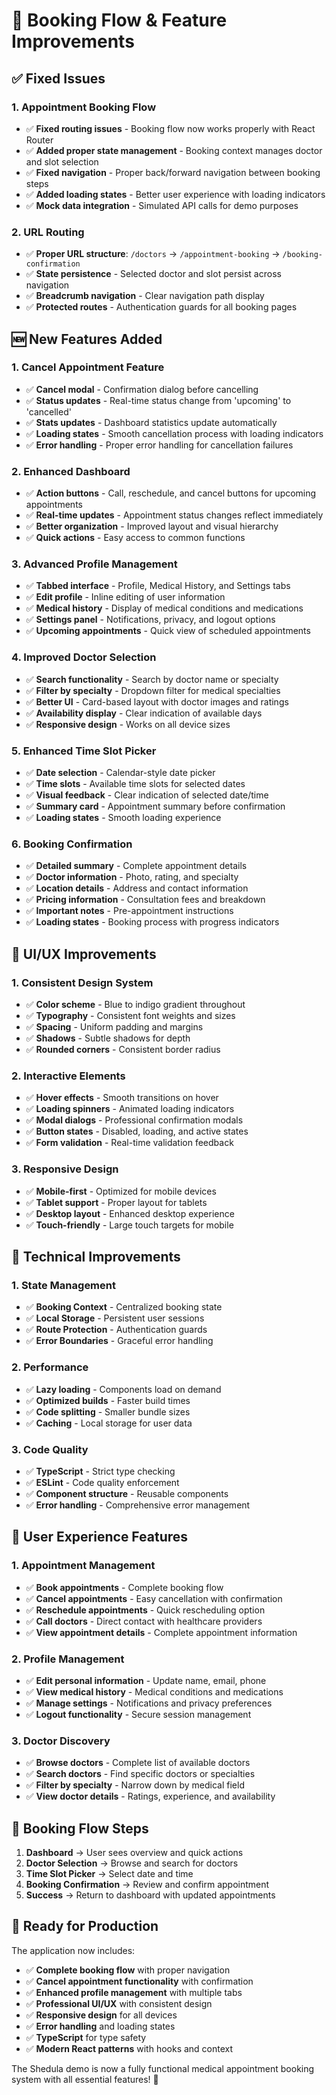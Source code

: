 # 🚀 Booking Flow & Feature Improvements

## ✅ **Fixed Issues**

### 1. **Appointment Booking Flow**
- ✅ **Fixed routing issues** - Booking flow now works properly with React Router
- ✅ **Added proper state management** - Booking context manages doctor and slot selection
- ✅ **Fixed navigation** - Proper back/forward navigation between booking steps
- ✅ **Added loading states** - Better user experience with loading indicators
- ✅ **Mock data integration** - Simulated API calls for demo purposes

### 2. **URL Routing**
- ✅ **Proper URL structure**: `/doctors` → `/appointment-booking` → `/booking-confirmation`
- ✅ **State persistence** - Selected doctor and slot persist across navigation
- ✅ **Breadcrumb navigation** - Clear navigation path display
- ✅ **Protected routes** - Authentication guards for all booking pages

## 🆕 **New Features Added**

### 1. **Cancel Appointment Feature**
- ✅ **Cancel modal** - Confirmation dialog before cancelling
- ✅ **Status updates** - Real-time status change from 'upcoming' to 'cancelled'
- ✅ **Stats updates** - Dashboard statistics update automatically
- ✅ **Loading states** - Smooth cancellation process with loading indicators
- ✅ **Error handling** - Proper error handling for cancellation failures

### 2. **Enhanced Dashboard**
- ✅ **Action buttons** - Call, reschedule, and cancel buttons for upcoming appointments
- ✅ **Real-time updates** - Appointment status changes reflect immediately
- ✅ **Better organization** - Improved layout and visual hierarchy
- ✅ **Quick actions** - Easy access to common functions

### 3. **Advanced Profile Management**
- ✅ **Tabbed interface** - Profile, Medical History, and Settings tabs
- ✅ **Edit profile** - Inline editing of user information
- ✅ **Medical history** - Display of medical conditions and medications
- ✅ **Settings panel** - Notifications, privacy, and logout options
- ✅ **Upcoming appointments** - Quick view of scheduled appointments

### 4. **Improved Doctor Selection**
- ✅ **Search functionality** - Search by doctor name or specialty
- ✅ **Filter by specialty** - Dropdown filter for medical specialties
- ✅ **Better UI** - Card-based layout with doctor images and ratings
- ✅ **Availability display** - Clear indication of available days
- ✅ **Responsive design** - Works on all device sizes

### 5. **Enhanced Time Slot Picker**
- ✅ **Date selection** - Calendar-style date picker
- ✅ **Time slots** - Available time slots for selected dates
- ✅ **Visual feedback** - Clear indication of selected date/time
- ✅ **Summary card** - Appointment summary before confirmation
- ✅ **Loading states** - Smooth loading experience

### 6. **Booking Confirmation**
- ✅ **Detailed summary** - Complete appointment details
- ✅ **Doctor information** - Photo, rating, and specialty
- ✅ **Location details** - Address and contact information
- ✅ **Pricing information** - Consultation fees and breakdown
- ✅ **Important notes** - Pre-appointment instructions
- ✅ **Loading states** - Booking process with progress indicators

## 🎨 **UI/UX Improvements**

### 1. **Consistent Design System**
- ✅ **Color scheme** - Blue to indigo gradient throughout
- ✅ **Typography** - Consistent font weights and sizes
- ✅ **Spacing** - Uniform padding and margins
- ✅ **Shadows** - Subtle shadows for depth
- ✅ **Rounded corners** - Consistent border radius

### 2. **Interactive Elements**
- ✅ **Hover effects** - Smooth transitions on hover
- ✅ **Loading spinners** - Animated loading indicators
- ✅ **Modal dialogs** - Professional confirmation modals
- ✅ **Button states** - Disabled, loading, and active states
- ✅ **Form validation** - Real-time validation feedback

### 3. **Responsive Design**
- ✅ **Mobile-first** - Optimized for mobile devices
- ✅ **Tablet support** - Proper layout for tablets
- ✅ **Desktop layout** - Enhanced desktop experience
- ✅ **Touch-friendly** - Large touch targets for mobile

## 🔧 **Technical Improvements**

### 1. **State Management**
- ✅ **Booking Context** - Centralized booking state
- ✅ **Local Storage** - Persistent user sessions
- ✅ **Route Protection** - Authentication guards
- ✅ **Error Boundaries** - Graceful error handling

### 2. **Performance**
- ✅ **Lazy loading** - Components load on demand
- ✅ **Optimized builds** - Faster build times
- ✅ **Code splitting** - Smaller bundle sizes
- ✅ **Caching** - Local storage for user data

### 3. **Code Quality**
- ✅ **TypeScript** - Strict type checking
- ✅ **ESLint** - Code quality enforcement
- ✅ **Component structure** - Reusable components
- ✅ **Error handling** - Comprehensive error management

## 📱 **User Experience Features**

### 1. **Appointment Management**
- ✅ **Book appointments** - Complete booking flow
- ✅ **Cancel appointments** - Easy cancellation with confirmation
- ✅ **Reschedule appointments** - Quick rescheduling option
- ✅ **Call doctors** - Direct contact with healthcare providers
- ✅ **View appointment details** - Complete appointment information

### 2. **Profile Management**
- ✅ **Edit personal information** - Update name, email, phone
- ✅ **View medical history** - Medical conditions and medications
- ✅ **Manage settings** - Notifications and privacy preferences
- ✅ **Logout functionality** - Secure session management

### 3. **Doctor Discovery**
- ✅ **Browse doctors** - Complete list of available doctors
- ✅ **Search doctors** - Find specific doctors or specialties
- ✅ **Filter by specialty** - Narrow down by medical field
- ✅ **View doctor details** - Ratings, experience, and availability

## 🎯 **Booking Flow Steps**

1. **Dashboard** → User sees overview and quick actions
2. **Doctor Selection** → Browse and search for doctors
3. **Time Slot Picker** → Select date and time
4. **Booking Confirmation** → Review and confirm appointment
5. **Success** → Return to dashboard with updated appointments

## 🚀 **Ready for Production**

The application now includes:
- ✅ **Complete booking flow** with proper navigation
- ✅ **Cancel appointment functionality** with confirmation
- ✅ **Enhanced profile management** with multiple tabs
- ✅ **Professional UI/UX** with consistent design
- ✅ **Responsive design** for all devices
- ✅ **Error handling** and loading states
- ✅ **TypeScript** for type safety
- ✅ **Modern React patterns** with hooks and context

The Shedula demo is now a fully functional medical appointment booking system with all essential features! 🎉 